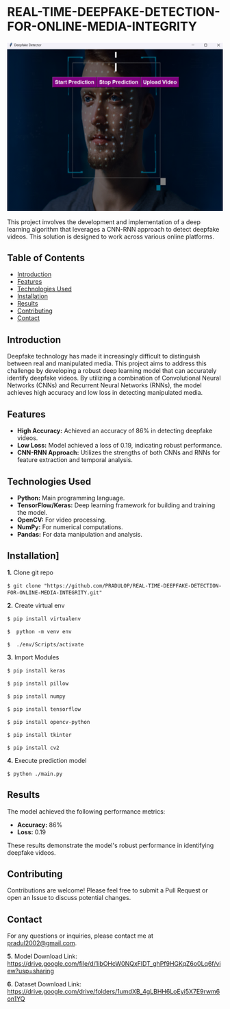 # REAL-TIME-DEEPFAKE-DETECTION-FOR-ONLINE-MEDIA-INTEGRITY


![Logo](./Resources/ui.png)

This project involves the development and implementation of a deep learning algorithm that leverages a CNN-RNN approach to detect deepfake videos. This solution is designed to work across various online platforms.

## Table of Contents

- [Introduction](#introduction)
- [Features](#features)
- [Technologies Used](#technologies-used)
- [Installation](#installation)
- [Results](#results)
- [Contributing](#contributing)
- [Contact](#contact)

## Introduction

Deepfake technology has made it increasingly difficult to distinguish between real and manipulated media. This project aims to address this challenge by developing a robust deep learning model that can accurately identify deepfake videos. By utilizing a combination of Convolutional Neural Networks (CNNs) and Recurrent Neural Networks (RNNs), the model achieves high accuracy and low loss in detecting manipulated media.

## Features

- **High Accuracy:** Achieved an accuracy of 86% in detecting deepfake videos.
- **Low Loss:** Model achieved a loss of 0.19, indicating robust performance.
- **CNN-RNN Approach:** Utilizes the strengths of both CNNs and RNNs for feature extraction and temporal analysis.

## Technologies Used

- **Python:** Main programming language.
- **TensorFlow/Keras:** Deep learning framework for building and training the model.
- **OpenCV:** For video processing.
- **NumPy:** For numerical computations.
- **Pandas:** For data manipulation and analysis.



## Installation]
**1.** Clone git repo

```shell
$ git clone "https://github.com/PRADULOP/REAL-TIME-DEEPFAKE-DETECTION-FOR-ONLINE-MEDIA-INTEGRITY.git"
```

**2.** Create virtual env

```shell
$ pip install virtualenv
```
```shell
$  python -m venv env
```
```shell
$  ./env/Scripts/activate
```
**3.** Import Modules

```shell
$ pip install keras
```
```shell
$ pip install pillow
```
```shell
$ pip install numpy
```
```shell
$ pip install tensorflow
```
```shell
$ pip install opencv-python     
```
```shell
$ pip install tkinter     
```
```shell
$ pip install cv2    
```
**4.** Execute prediction model
```shell
$ python ./main.py
```
## Results

The model achieved the following performance metrics:

- **Accuracy:** 86%
- **Loss:** 0.19

These results demonstrate the model's robust performance in identifying deepfake videos.

## Contributing

Contributions are welcome! Please feel free to submit a Pull Request or open an Issue to discuss potential changes.

## Contact

For any questions or inquiries, please contact me at pradul2002@gmail.com.

**5.** Model Download Link:
         https://drive.google.com/file/d/1ibOHcW0NQxFlDT_ghPf9HGKqZ6o0Lq6f/view?usp=sharing

**6.** Dataset Download Link:
https://drive.google.com/drive/folders/1umdXB_4gLBHH6LoEyi5X7E9rwm6on1YQ
